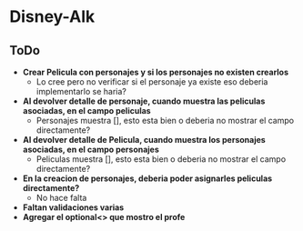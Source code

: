 # Disney-Alk

## ToDo
- **Crear Pelicula con personajes y si los personajes no existen crearlos**
  - Lo cree pero no verificar si el personaje ya existe eso deberia implementarlo
  se haria?
- **Al devolver detalle de personaje, cuando muestra las peliculas asociadas,
en el campo peliculas**
  - Personajes muestra [], esto esta bien o deberia no mostrar el 
  campo directamente?
- **Al devolver detalle de Pelicula, cuando muestra los personajes asociadas,
  en el campo personajes**
  - Peliculas muestra [], esto esta bien o deberia no mostrar el
    campo directamente?
- **En la creacion de personajes, deberia poder asignarles peliculas directamente?**
  - No hace falta
- **Faltan validaciones varias**
- **Agregar el optional<> que mostro el profe**